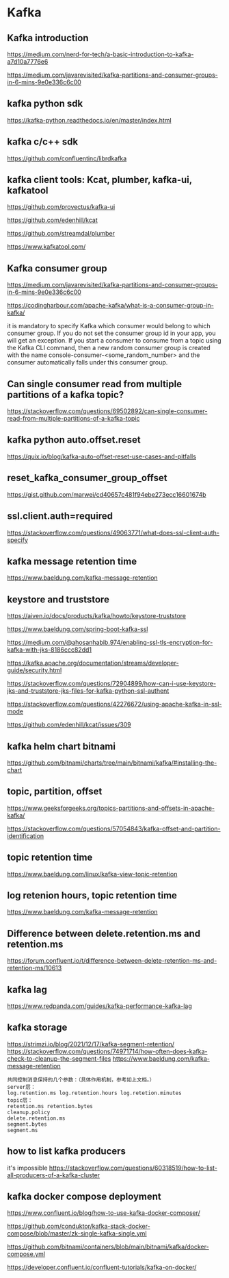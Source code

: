 # Kafka

## Kafka introduction
https://medium.com/nerd-for-tech/a-basic-introduction-to-kafka-a7d10a7776e6

https://medium.com/javarevisited/kafka-partitions-and-consumer-groups-in-6-mins-9e0e336c6c00

## kafka python sdk
https://kafka-python.readthedocs.io/en/master/index.html

## kafka c/c++ sdk
https://github.com/confluentinc/librdkafka

## kafka client tools: Kcat, plumber, kafka-ui, kafkatool
https://github.com/provectus/kafka-ui

https://github.com/edenhill/kcat

https://github.com/streamdal/plumber

https://www.kafkatool.com/

## Kafka consumer group
https://medium.com/javarevisited/kafka-partitions-and-consumer-groups-in-6-mins-9e0e336c6c00

https://codingharbour.com/apache-kafka/what-is-a-consumer-group-in-kafka/

it is mandatory to specify Kafka which consumer would belong to which consumer group. If you do not set the consumer group id in your app, you will get an exception. If you start a consumer to consume from a topic using the Kafka CLI command, then a new random consumer group is created with the name console-consumer-<some_random_number> and the consumer automatically falls under this consumer group.

## Can single consumer read from multiple partitions of a kafka topic?
https://stackoverflow.com/questions/69502892/can-single-consumer-read-from-multiple-partitions-of-a-kafka-topic

## kafka python auto.offset.reset
https://quix.io/blog/kafka-auto-offset-reset-use-cases-and-pitfalls

## reset_kafka_consumer_group_offset
https://gist.github.com/marwei/cd40657c481f94ebe273ecc16601674b

## ssl.client.auth=required
https://stackoverflow.com/questions/49063771/what-does-ssl-client-auth-specify

## kafka message retention time
https://www.baeldung.com/kafka-message-retention

## keystore and truststore
https://aiven.io/docs/products/kafka/howto/keystore-truststore

https://www.baeldung.com/spring-boot-kafka-ssl

https://medium.com/@ahosanhabib.974/enabling-ssl-tls-encryption-for-kafka-with-jks-8186ccc82dd1

https://kafka.apache.org/documentation/streams/developer-guide/security.html

https://stackoverflow.com/questions/72904899/how-can-i-use-keystore-jks-and-truststore-jks-files-for-kafka-python-ssl-authent

https://stackoverflow.com/questions/42276672/using-apache-kafka-in-ssl-mode

https://github.com/edenhill/kcat/issues/309

## kafka helm chart bitnami
https://github.com/bitnami/charts/tree/main/bitnami/kafka/#installing-the-chart

## topic, partition, offset
https://www.geeksforgeeks.org/topics-partitions-and-offsets-in-apache-kafka/

https://stackoverflow.com/questions/57054843/kafka-offset-and-partition-identification

## topic retention time
https://www.baeldung.com/linux/kafka-view-topic-retention

## log retenion hours, topic retention time
https://www.baeldung.com/kafka-message-retention

## Difference between delete.retention.ms and retention.ms
https://forum.confluent.io/t/difference-between-delete-retention-ms-and-retention-ms/10613

## kafka lag
https://www.redpanda.com/guides/kafka-performance-kafka-lag

## kafka storage
https://strimzi.io/blog/2021/12/17/kafka-segment-retention/
https://stackoverflow.com/questions/74971714/how-often-does-kafka-check-to-cleanup-the-segment-files
https://www.baeldung.com/kafka-message-retention

```
共同控制消息保持的几个参数：（具体作用机制，参考如上文档。）
server层：
log.retention.ms log.retention.hours log.retetion.minutes
topic层：
retention.ms retention.bytes
cleanup.policy
delete.retention.ms
segment.bytes
segment.ms
```

## how to list kafka producers
it's impossible
https://stackoverflow.com/questions/60318519/how-to-list-all-producers-of-a-kafka-cluster

## kafka docker compose deployment
https://www.confluent.io/blog/how-to-use-kafka-docker-composer/

https://github.com/conduktor/kafka-stack-docker-compose/blob/master/zk-single-kafka-single.yml

https://github.com/bitnami/containers/blob/main/bitnami/kafka/docker-compose.yml

https://developer.confluent.io/confluent-tutorials/kafka-on-docker/